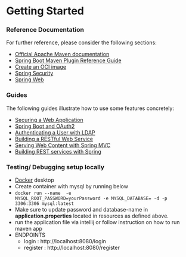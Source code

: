 # Getting Started

### Reference Documentation
For further reference, please consider the following sections:

* [Official Apache Maven documentation](https://maven.apache.org/guides/index.html)
* [Spring Boot Maven Plugin Reference Guide](https://docs.spring.io/spring-boot/docs/3.1.4/maven-plugin/reference/html/)
* [Create an OCI image](https://docs.spring.io/spring-boot/docs/3.1.4/maven-plugin/reference/html/#build-image)
* [Spring Security](https://docs.spring.io/spring-boot/docs/3.1.4/reference/htmlsingle/index.html#web.security)
* [Spring Web](https://docs.spring.io/spring-boot/docs/3.1.4/reference/htmlsingle/index.html#web)

### Guides
The following guides illustrate how to use some features concretely:

* [Securing a Web Application](https://spring.io/guides/gs/securing-web/)
* [Spring Boot and OAuth2](https://spring.io/guides/tutorials/spring-boot-oauth2/)
* [Authenticating a User with LDAP](https://spring.io/guides/gs/authenticating-ldap/)
* [Building a RESTful Web Service](https://spring.io/guides/gs/rest-service/)
* [Serving Web Content with Spring MVC](https://spring.io/guides/gs/serving-web-content/)
* [Building REST services with Spring](https://spring.io/guides/tutorials/rest/)

### Testing/ Debugging setup locally

- [Docker](https://www.docker.com/get-started/) desktop
- Create container with mysql by running below
- <code>docker run --name <container-name> -e MYSQL_ROOT_PASSWORD=yourPassword -e MYSQL_DATABASE=<database-name> -d -p 3306:3306 mysql:latest</code>
- Make sure to update password and database-name in <b>application.properties</b> located in resources as defined above.
- run the application file via intellij or follow instruction on how to run maven app
- ENDPOINTS 
  - login : http://localhost:8080/login
  - register : http://localhost:8080/register 